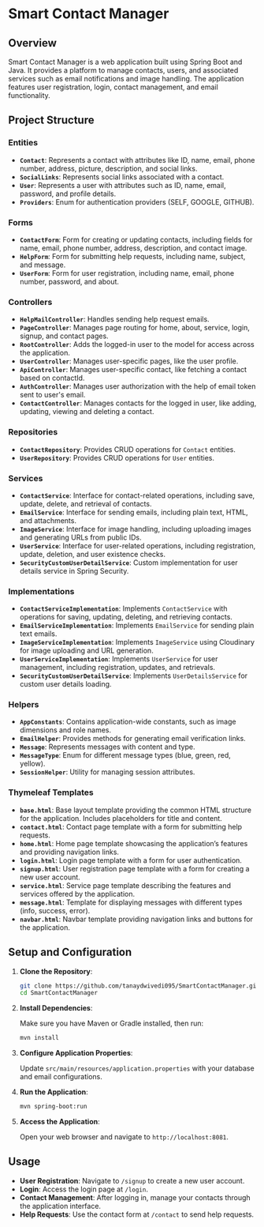 # Smart Contact Manager

## Overview

Smart Contact Manager is a web application built using Spring Boot and Java. It provides a platform to manage contacts, users, and associated services such as email notifications and image handling. The application features user registration, login, contact management, and email functionality.

## Project Structure

### Entities

- **`Contact`**: Represents a contact with attributes like ID, name, email, phone number, address, picture, description, and social links.
- **`SocialLinks`**: Represents social links associated with a contact.
- **`User`**: Represents a user with attributes such as ID, name, email, password, and profile details.
- **`Providers`**: Enum for authentication providers (SELF, GOOGLE, GITHUB).

### Forms

- **`ContactForm`**: Form for creating or updating contacts, including fields for name, email, phone number, address, description, and contact image.
- **`HelpForm`**: Form for submitting help requests, including name, subject, and message.
- **`UserForm`**: Form for user registration, including name, email, phone number, password, and about.

### Controllers

- **`HelpMailController`**: Handles sending help request emails.
- **`PageController`**: Manages page routing for home, about, service, login, signup, and contact pages.
- **`RootController`**: Adds the logged-in user to the model for access across the application.
- **`UserController`**: Manages user-specific pages, like the user profile.
- **`ApiController`**: Manages user-specific contact, like fetching a contact based on contactId.
- **`AuthController`**: Manages user authorization with the help of email token sent to user's email.
- **`ContactController`**: Manages contacts for the logged in user, like adding, updating, viewing and deleting a contact.

### Repositories

- **`ContactRepository`**: Provides CRUD operations for `Contact` entities.
- **`UserRepository`**: Provides CRUD operations for `User` entities.

### Services

- **`ContactService`**: Interface for contact-related operations, including save, update, delete, and retrieval of contacts.
- **`EmailService`**: Interface for sending emails, including plain text, HTML, and attachments.
- **`ImageService`**: Interface for image handling, including uploading images and generating URLs from public IDs.
- **`UserService`**: Interface for user-related operations, including registration, update, deletion, and user existence checks.
- **`SecurityCustomUserDetailService`**: Custom implementation for user details service in Spring Security.

### Implementations

- **`ContactServiceImplementation`**: Implements `ContactService` with operations for saving, updating, deleting, and retrieving contacts.
- **`EmailServiceImplementation`**: Implements `EmailService` for sending plain text emails.
- **`ImageServiceImplementation`**: Implements `ImageService` using Cloudinary for image uploading and URL generation.
- **`UserServiceImplementation`**: Implements `UserService` for user management, including registration, updates, and retrievals.
- **`SecurityCustomUserDetailService`**: Implements `UserDetailsService` for custom user details loading.

### Helpers

- **`AppConstants`**: Contains application-wide constants, such as image dimensions and role names.
- **`EmailHelper`**: Provides methods for generating email verification links.
- **`Message`**: Represents messages with content and type.
- **`MessageType`**: Enum for different message types (blue, green, red, yellow).
- **`SessionHelper`**: Utility for managing session attributes.

### Thymeleaf Templates

- **`base.html`**: Base layout template providing the common HTML structure for the application. Includes placeholders for title and content.
- **`contact.html`**: Contact page template with a form for submitting help requests.
- **`home.html`**: Home page template showcasing the application’s features and providing navigation links.
- **`login.html`**: Login page template with a form for user authentication.
- **`signup.html`**: User registration page template with a form for creating a new user account.
- **`service.html`**: Service page template describing the features and services offered by the application.
- **`message.html`**: Template for displaying messages with different types (info, success, error).
- **`navbar.html`**: Navbar template providing navigation links and buttons for the application.

## Setup and Configuration

1. **Clone the Repository**: 

   ```bash
   git clone https://github.com/tanaydwivedi095/SmartContactManager.git
   cd SmartContactManager
   ```

2. **Install Dependencies**: 

   Make sure you have Maven or Gradle installed, then run:

   ```bash
   mvn install
   ```

3. **Configure Application Properties**: 

   Update `src/main/resources/application.properties` with your database and email configurations.

4. **Run the Application**: 

   ```bash
   mvn spring-boot:run
   ```

5. **Access the Application**: 

   Open your web browser and navigate to `http://localhost:8081`.

## Usage

- **User Registration**: Navigate to `/signup` to create a new user account.
- **Login**: Access the login page at `/login`.
- **Contact Management**: After logging in, manage your contacts through the application interface.
- **Help Requests**: Use the contact form at `/contact` to send help requests.
